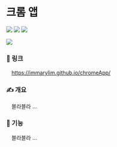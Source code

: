 # 크롬 앱
<p>
  <img src="https://img.shields.io/badge/html5-E34F26?style=flat-square&logo=html5&logoColor=white"/>
  <img src="https://img.shields.io/badge/css3-1572B6?style=flat-square&logo=css3&logoColor=white"/>
  <img src="https://img.shields.io/badge/javascript-F7DF1E?style=flat-square&logo=javascript&logoColor=white"/>
</p>

<img src="https://github.com/immarylim/chromeApp/assets/139189720/019395a4-e7db-41a2-b68c-fe79ba30ce38"/>

### 🔗 링크
　https://immarylim.github.io/chromeApp/

### ✍️ 개요
　블라블라 ...

### 👀 기능
　블라블라 ...
